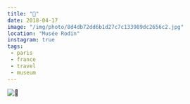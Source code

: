 ```yaml
---
title: "🌿"
date: 2018-04-17
image: "/img/photo/8d4db72dd6b1d27c7c133989dc2656c2.jpg"
location: "Musée Rodin"
instagram: true
tags:
 - paris
 - france
 - travel
 - museum
---
```


![🌿](/img/photo/8d4db72dd6b1d27c7c133989dc2656c2.jpg)
